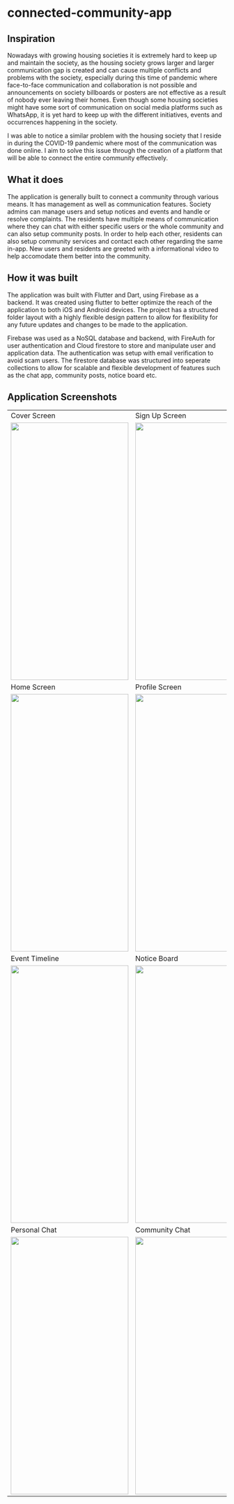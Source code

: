 # connected-community-app

## Inspiration

Nowadays with growing housing societies it is extremely hard to keep up and maintain the society, as the housing society grows larger and larger communication gap is created and can cause multiple conflicts and problems with the society, especially during this time of pandemic where face-to-face communication and collaboration is not possible and announcements on society billboards or posters are not effective as a result of nobody ever leaving their homes. Even though some housing societies might have some sort of communication on social media platforms such as WhatsApp, it is yet hard to keep up with the different initiatives, events and occurrences happening in the society.

I was able to notice a similar problem with the housing society that I reside in during the COVID-19 pandemic where most of the communication was done online. I aim to solve this issue through the creation of a platform that will be able to connect the entire community effectively.

## What it does

The application is generally built to connect a community through various means. It has management as well as communication features. Society admins can manage users and setup notices and events and handle or resolve complaints. The residents have multiple means of communication where they can chat with either specific users or the whole community and can also setup community posts. In order to help each other, residents can also setup community services and contact each other regarding the same in-app. New users and residents are greeted with a informational video to help accomodate them better into the community.


## How it was built

The application was built with Flutter and Dart, using Firebase as a backend. It was created using flutter to better optimize the reach of the application to both iOS and Android devices. The project has a structured folder layout with a highly flexible design pattern to allow for flexibility for any future updates and changes to be made to the application.

Firebase was used as a NoSQL database and backend, with FireAuth for user authentication and Cloud firestore to store and manipulate user and application data. The authentication was setup with email verification to avoid scam users. The firestore database was structured into seperate collections to allow for scalable and flexible development of features such as the chat app, community posts, notice board etc. 

## Application Screenshots

<table>
  <tr>
    <td>Cover Screen</td>
    <td>Sign Up Screen</td>
    <td>Sign In Screen</td>
  </tr>
  <tr>
    <td><img src="https://user-images.githubusercontent.com/56708015/189520487-c7c17b33-2894-4f99-8bd2-f3f39c94a42b.png" width=270 height=590></td>
    <td><img src="https://user-images.githubusercontent.com/56708015/189520506-253abbda-955f-4707-8fe2-5ad28abd33f8.png" width=270 height=590></td>
    <td><img src="https://user-images.githubusercontent.com/56708015/189520535-da3771a3-b528-4f11-a745-ab9a91856307.png" width=270 height=330></td>
  </tr>
  <tr>
    <td>Home Screen</td>
    <td>Profile Screen</td>
    <td>Help Screen</td>
  </tr>
  <tr>
    <td><img src="https://user-images.githubusercontent.com/56708015/189523280-099d06c9-94e0-4661-acca-283b5d10b08b.png" width=270 height=590></td>
    <td><img src="https://user-images.githubusercontent.com/56708015/189523358-0ecd10c7-0516-4548-93b2-5774b4241d1e.png" width=270 height=590></td>
    <td><img src="https://user-images.githubusercontent.com/56708015/189520793-8a831eaf-ef77-47aa-8522-10e767e3b21c.png" width=270 height=590></td>
  </tr>
  <tr>
    <td>Event Timeline</td>
    <td>Notice Board</td>
    <td>Services Screen</td>   
  </tr>
  <tr>
    <td><img src="https://user-images.githubusercontent.com/56708015/189520715-a679c042-a78a-4e41-a3a9-81ffa01ff81c.png" width=270 height=590></td>
    <td><img src="https://user-images.githubusercontent.com/56708015/189523565-f4894339-f263-428a-b340-afbf9e99fd10.png" width=270 height=590></td>
    <td><img src="https://user-images.githubusercontent.com/56708015/189520671-8206e516-a409-4f14-a8ae-5bf569c0eec3.png" width=270 height=590></td>
  </tr>
  <tr>
    <td>Personal Chat</td>
    <td>Community Chat</td>
    <td>Community Posts</td>
  </tr>
  <tr>
    <td><img src="https://user-images.githubusercontent.com/56708015/189520750-4a8343bd-5dc1-4e5e-9311-636636d6fa8b.png" width=270 height=590></td>
    <td><img src="https://user-images.githubusercontent.com/56708015/189520756-c9c9dd94-2bb5-46bf-b81a-6512c363a793.png" width=270 height=590></td>
    <td><img src="https://user-images.githubusercontent.com/56708015/189520777-710da52d-63e6-482a-873f-87d41502ec33.png" width=270 height=590></td>
  </tr>
 </table>


